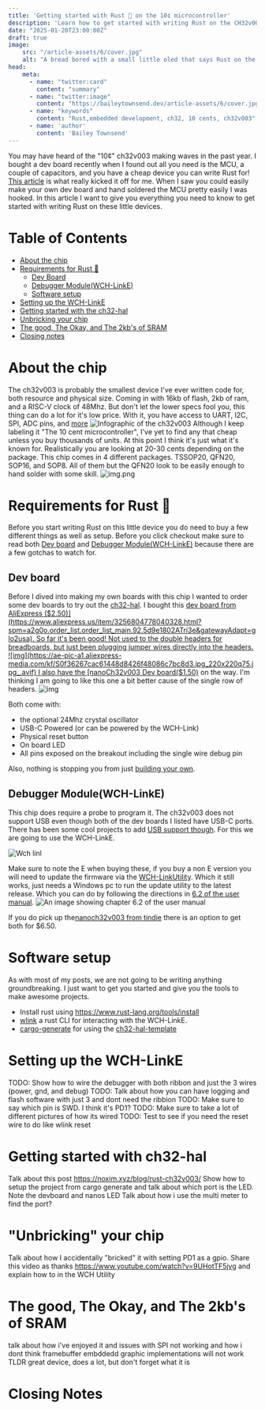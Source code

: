 ```yaml
---
title: 'Getting started with Rust 🦀 on the 10¢ microcontroller'
description: 'Learn how to get started with writing Rust on the CH32v003'
date: "2025-01-20T23:00:00Z"
draft: true
image:
    src: "/article-assets/6/cover.jpg"
    alt: "A bread bored with a small little oled that says Rust on the 10 cent micocontroller"
head:
    meta:
      - name: "twitter:card"
        content: "summary"
      - name: "twitter:image"
        content: "https://baileytownsend.dev/article-assets/6/cover.jpg"
      - name: "keywords"    
        content: "Rust,embedded development, ch32, 10 cents, ch32v003"
      - name: 'author'
        content: 'Bailey Townsend'
---
```


You may have heard of the "10¢" ch32v003 making waves in the past year. 
I bought a dev board recently when I found out all you need is the MCU, a couple of capacitors, and you have a cheap device you can write Rust for!
[This article](https://www.instructables.com/DIY-CH32V003-Development-Board-10-Cent-Devoard-for/) is what really kicked it off for me. 
When I saw you could easily make your own dev board and hand soldered the MCU pretty easily I was hooked. In this article I want to give you everything you need to know to get started
with writing Rust on these little devices.

# Table of Contents
* [About the chip](#about-the-chip)
* [Requirements for Rust 🦀](#requirements-for-rust-)
  * [Dev Board](#dev-board)
  * [Debugger Module(WCH-LinkE)](#debugger-modulewch-linke)
  * [Software setup](#software-setup)
* [Setting up the WCH-LinkE](#setting-up-the-wch-linke)
* [Getting started with the ch32-hal](#getting-started-with-ch32-hal)
* [Unbricking your chip](#unbricking-your-chip)
* [The good, The Okay, and The 2kb's of SRAM](#the-good-the-okay-and-the-2kbs-of-sram)
* [Closing notes](#closing-notes)
# About the chip
The ch32v003 is probably the smallest device I've ever written code for, both resource and physical size. Coming in with 16kb of flash, 2kb of ram, and a RISC-V clock of 48Mhz. But don't let
the lower specs fool you, this thing can do a lot for it's low price. With it, you have access to UART, I2C, SPI, ADC pins, and [more](https://www.wch-ic.com/products/CH32V003.html)
![Infographic of the ch32v003](./article-assets/6/ch32v003-specs.png)
Although I keep labeling it "The 10 cent microcontroller", I've yet to find any that cheap unless you buy thousands of units.
At this point I think it's just what it's known for. Realistically you are looking at 20-30 cents depending on the package. 
This chip comes in 4 different packages. TSSOP20, QFN20, SOP16, and SOP8. All of them but the QFN20 look to be easily enough to hand solder with some skill.
![img.png](./article-assets/6/ch32v003-packages.png)

# Requirements for Rust 🦀
Before you start writing Rust on this little device you do need to buy a few different things as well as setup. Before you click
checkout make sure to read both [Dev board](#dev-board) and [Debugger Module(WCH-LinkE)](#debugger-modulewch-linke) because there are a few gotchas to watch for.

## Dev board
Before I dived into making my own boards with this chip I wanted to order some dev boards to try out the [ch32-hal](https://github.com/ch32-rs/ch32-hal).
I bought this [dev board from AliExpress ($2.50)](https://www.aliexpress.us/item/3256804778040328.html?spm=a2g0o.order_list.order_list_main.92.5d9e1802ATri3e&gatewayAdapt=glo2usa). So far it's been good! Not used to the double headers for breadboards, but just been plugging jumper wires directly into the headers.
![img](https://ae-pic-a1.aliexpress-media.com/kf/S0f36267cac61448d8426f48086c7bc8d3.jpg_220x220q75.jpg_.avif)
I also have the [nanoCh32v003 Dev board($1.50)](https://www.tindie.com/products/johnnywu/nanoch32v003-development-board/) on the way. I'm thinking I am 
going to like this one a bit better cause of the single row of headers.
![img](https://cdn.tindiemedia.com/images/resize/NJWt8V3WQfEXdHN6Y67DRc1gzMQ=/p/fit-in/685x456/filters:fill(fff)/i/143933/products/2023-02-16T07%3A10%3A03.005Z-%E4%B8%BB%E5%9B%BE4.jpg?1676503543)

Both come with:
* the optional 24Mhz crystal oscillator
* USB-C Powered (or can be powered by the WCH-Link)
* Physical reset button
* On board LED
* All pins exposed on the breakout including the single wire debug pin

Also, nothing is stopping you from just [building your own](https://www.instructables.com/DIY-CH32V003-Development-Board-10-Cent-Devoard-for/).

## Debugger Module(WCH-LinkE)
This chip does require a probe to program it. The ch32v003 does not support USB even though both of the dev boards I listed have USB-C ports. There has been some
cool projects to add [USB support though](https://www.youtube.com/watch?v=j-QazXghkLY). For this we are going to use the WCH-LinkE. 

![Wch linl](https://img.wch.cn/20230403/0d0e0935-df8f-46e0-825d-03883fa2e6ff.png)

Make sure to note the E when buying these, if you buy a non E version you will need
to update the firmware via the [WCH-LinkUtility](https://www.wch.cn/downloads/wch-linkutility_zip.html). Which it still works, just needs a Windows pc to run the update utility to the latest release.
Which you can do by following the directions in [6.2 of the user manual](https://www.wch-ic.com/downloads/WCH-LinkUserManual_PDF.html).
![An image showing chapter 6.2 of the user manual](./article-assets/6/wchlink-update.png)

If you do pick up the[nanoch32v003 from tindie](https://www.tindie.com/products/johnnywu/nanoch32v003-development-board/) there is an option to get both
for $6.50.

# Software setup
As with most of my posts, we are not going to be writing anything groundbreaking. I just want to get you started and give you the tools to make awesome projects. 
- Install rust using https://www.rust-lang.org/tools/install
- [wlink](https://github.com/ch32-rs/wlink) a rust CLI for interacting with the WCH-LinkE.
- [cargo-generate](https://github.com/ch32-rs/ch32-hal-template) for using the [ch32-hal-template](https://github.com/ch32-rs/ch32-hal-template)

# Setting up the WCH-LinkE
TODO: Show how to wire the debugger with both ribbon and just the 3 wires (power, gnd, and debug)
TODO: Talk about how you can have logging and flash software with just 3 and dont need the ribbion
TODO: Make sure to say which pin is SWD. I think it's PD1?
TODO: Make sure to take a lot of different pictures of how its wired
TODO: Test to see if you need the reset wire to do like wlink reset

# Getting started with ch32-hal
Talk about this post https://noxim.xyz/blog/rust-ch32v003/
Show how to setup the project from cargo generate and talk about which port is the LED. Note the devboard and nanos LED
Talk about how i use the multi meter to find the port?


# "Unbricking" your chip

Talk about how I accidentally "bricked" it with setting PD1 as a gpio.
Share this video as thanks https://www.youtube.com/watch?v=9UHotTF5jvg 
and explain how to in the WCH Utility


# The good, The Okay, and The 2kb's of SRAM

talk about how i've enjoyed it and issues with SPI not working and how i dont think framebuffer embddedd graphic implementations will not work
TLDR great device, does a lot, but don't forget what it is

# Closing Notes


